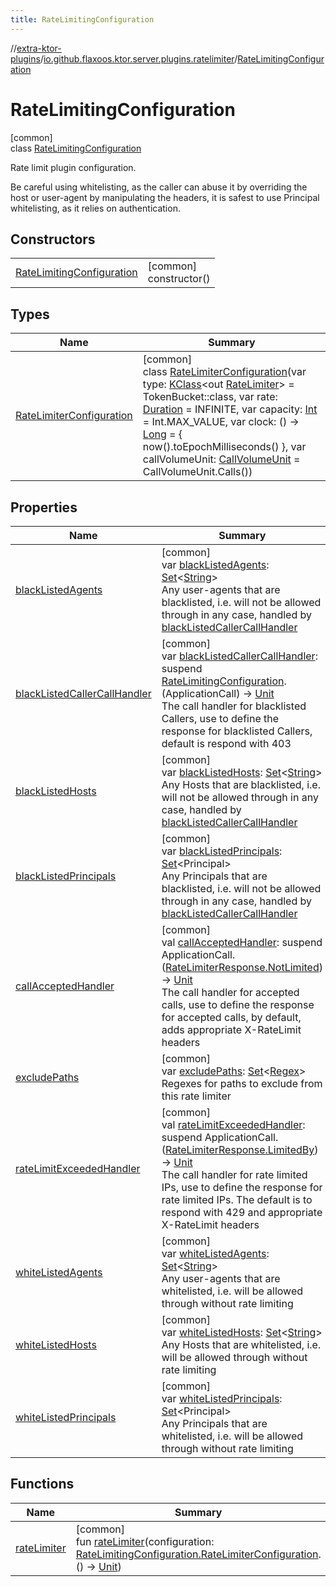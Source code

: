 ```yaml
---
title: RateLimitingConfiguration
---
```


//[extra-ktor-plugins](../../../index.md)/[io.github.flaxoos.ktor.server.plugins.ratelimiter](../index.md)/[RateLimitingConfiguration](index.md)

# RateLimitingConfiguration

[common]\
class [RateLimitingConfiguration](index.md)

Rate limit plugin configuration.

Be careful using whitelisting, as the caller can abuse it by overriding the host or user-agent by manipulating the
headers, it is safest to use Principal whitelisting, as it relies on authentication.

## Constructors

|                                                              |                           |
|--------------------------------------------------------------|---------------------------|
| [RateLimitingConfiguration](-rate-limiting-configuration.md) | [common]<br>constructor() |

## Types

| Name                                                             | Summary                                                                                                                                                                                                                                                                                                                                                                                                                                                                                                                                                                                                                                                                                                              |
|------------------------------------------------------------------|----------------------------------------------------------------------------------------------------------------------------------------------------------------------------------------------------------------------------------------------------------------------------------------------------------------------------------------------------------------------------------------------------------------------------------------------------------------------------------------------------------------------------------------------------------------------------------------------------------------------------------------------------------------------------------------------------------------------|
| [RateLimiterConfiguration](-rate-limiter-configuration/index.md) | [common]<br>class [RateLimiterConfiguration](-rate-limiter-configuration/index.md)(var type: [KClass](https://kotlinlang.org/api/latest/jvm/stdlib/kotlin.reflect/-k-class/index.md)&lt;out [RateLimiter](../-rate-limiter/index.md)&gt; = TokenBucket::class, var rate: [Duration](https://kotlinlang.org/api/latest/jvm/stdlib/kotlin.time/-duration/index.md) = INFINITE, var capacity: [Int](https://kotlinlang.org/api/latest/jvm/stdlib/kotlin/-int/index.md) = Int.MAX_VALUE, var clock: () -&gt; [Long](https://kotlinlang.org/api/latest/jvm/stdlib/kotlin/-long/index.md) = { now().toEpochMilliseconds() }, var callVolumeUnit: [CallVolumeUnit](../-call-volume-unit/index.md) = CallVolumeUnit.Calls()) |

## Properties

| Name                                                                | Summary                                                                                                                                                                                                                                                                                                                                                                                                                                  |
|---------------------------------------------------------------------|------------------------------------------------------------------------------------------------------------------------------------------------------------------------------------------------------------------------------------------------------------------------------------------------------------------------------------------------------------------------------------------------------------------------------------------|
| [blackListedAgents](black-listed-agents.md)                         | [common]<br>var [blackListedAgents](black-listed-agents.md): [Set](https://kotlinlang.org/api/latest/jvm/stdlib/kotlin.collections/-set/index.md)&lt;[String](https://kotlinlang.org/api/latest/jvm/stdlib/kotlin/-string/index.md)&gt;<br>Any user-agents that are blacklisted, i.e. will not be allowed through in any case, handled by [blackListedCallerCallHandler](black-listed-caller-call-handler.md)                            |
| [blackListedCallerCallHandler](black-listed-caller-call-handler.md) | [common]<br>var [blackListedCallerCallHandler](black-listed-caller-call-handler.md): suspend [RateLimitingConfiguration](index.md).(ApplicationCall) -&gt; [Unit](https://kotlinlang.org/api/latest/jvm/stdlib/kotlin/-unit/index.md)<br>The call handler for blacklisted Callers, use to define the response for blacklisted Callers, default is respond with 403                                                                       |
| [blackListedHosts](black-listed-hosts.md)                           | [common]<br>var [blackListedHosts](black-listed-hosts.md): [Set](https://kotlinlang.org/api/latest/jvm/stdlib/kotlin.collections/-set/index.md)&lt;[String](https://kotlinlang.org/api/latest/jvm/stdlib/kotlin/-string/index.md)&gt;<br>Any Hosts that are blacklisted, i.e. will not be allowed through in any case, handled by [blackListedCallerCallHandler](black-listed-caller-call-handler.md)                                    |
| [blackListedPrincipals](black-listed-principals.md)                 | [common]<br>var [blackListedPrincipals](black-listed-principals.md): [Set](https://kotlinlang.org/api/latest/jvm/stdlib/kotlin.collections/-set/index.md)&lt;Principal&gt;<br>Any Principals that are blacklisted, i.e. will not be allowed through in any case, handled by [blackListedCallerCallHandler](black-listed-caller-call-handler.md)                                                                                          |
| [callAcceptedHandler](call-accepted-handler.md)                     | [common]<br>val [callAcceptedHandler](call-accepted-handler.md): suspend ApplicationCall.([RateLimiterResponse.NotLimited](../-rate-limiter-response/-not-limited/index.md)) -&gt; [Unit](https://kotlinlang.org/api/latest/jvm/stdlib/kotlin/-unit/index.md)<br>The call handler for accepted calls, use to define the response for accepted calls, by default, adds appropriate X-RateLimit headers                                    |
| [excludePaths](exclude-paths.md)                                    | [common]<br>var [excludePaths](exclude-paths.md): [Set](https://kotlinlang.org/api/latest/jvm/stdlib/kotlin.collections/-set/index.md)&lt;[Regex](https://kotlinlang.org/api/latest/jvm/stdlib/kotlin.text/-regex/index.md)&gt;<br>Regexes for paths to exclude from this rate limiter                                                                                                                                                   |
| [rateLimitExceededHandler](rate-limit-exceeded-handler.md)          | [common]<br>val [rateLimitExceededHandler](rate-limit-exceeded-handler.md): suspend ApplicationCall.([RateLimiterResponse.LimitedBy](../-rate-limiter-response/-limited-by/index.md)) -&gt; [Unit](https://kotlinlang.org/api/latest/jvm/stdlib/kotlin/-unit/index.md)<br>The call handler for rate limited IPs, use to define the response for rate limited IPs. The default is to respond with 429 and appropriate X-RateLimit headers |
| [whiteListedAgents](white-listed-agents.md)                         | [common]<br>var [whiteListedAgents](white-listed-agents.md): [Set](https://kotlinlang.org/api/latest/jvm/stdlib/kotlin.collections/-set/index.md)&lt;[String](https://kotlinlang.org/api/latest/jvm/stdlib/kotlin/-string/index.md)&gt;<br>Any user-agents that are whitelisted, i.e. will be allowed through without rate limiting                                                                                                      |
| [whiteListedHosts](white-listed-hosts.md)                           | [common]<br>var [whiteListedHosts](white-listed-hosts.md): [Set](https://kotlinlang.org/api/latest/jvm/stdlib/kotlin.collections/-set/index.md)&lt;[String](https://kotlinlang.org/api/latest/jvm/stdlib/kotlin/-string/index.md)&gt;<br>Any Hosts that are whitelisted, i.e. will be allowed through without rate limiting                                                                                                              |
| [whiteListedPrincipals](white-listed-principals.md)                 | [common]<br>var [whiteListedPrincipals](white-listed-principals.md): [Set](https://kotlinlang.org/api/latest/jvm/stdlib/kotlin.collections/-set/index.md)&lt;Principal&gt;<br>Any Principals that are whitelisted, i.e. will be allowed through without rate limiting                                                                                                                                                                    |

## Functions

| Name                           | Summary                                                                                                                                                                                                                                       |
|--------------------------------|-----------------------------------------------------------------------------------------------------------------------------------------------------------------------------------------------------------------------------------------------|
| [rateLimiter](rate-limiter.md) | [common]<br>fun [rateLimiter](rate-limiter.md)(configuration: [RateLimitingConfiguration.RateLimiterConfiguration](-rate-limiter-configuration/index.md).() -&gt; [Unit](https://kotlinlang.org/api/latest/jvm/stdlib/kotlin/-unit/index.md)) |

